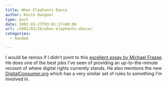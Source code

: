 ```yaml
---
title: When Elephants Dance
author: Kevin Dangoor
type: post
date: 2002-03-27T03:01:17+00:00
url: /2002/03/26/when-elephants-dance/
categories:
  - Random

---
```

I would be remiss if I didn&#8217;t point to this [excellent essay by Michael Fraase][1]. He does one of the best jobs I&#8217;ve seen of providing an up-to-the-minute recount of where digital rights currently stands. He also mentions the new [DigitalConsumer.org][2] which has a very similar set of rules to something I&#8217;m involved in.

 [1]: http://www.farces.com/stories/storyReader$414
 [2]: http://www.digitalconsumer.org